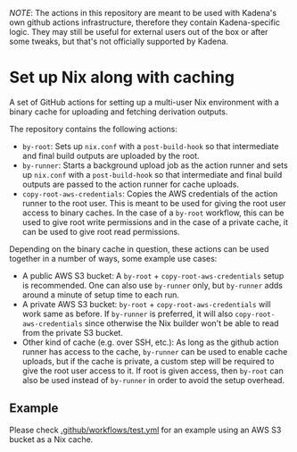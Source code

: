 *NOTE*: The actions in this repository are meant to be used with Kadena's own github actions infrastructure, therefore they contain Kadena-specific logic. They may still be useful for external users out of the box or after some tweaks, but that's not officially supported by Kadena.

# Set up Nix along with caching

A set of GitHub actions for setting up a multi-user Nix environment with a binary cache for uploading and fetching derivation outputs.

The repository contains the following actions:
* `by-root`: Sets up `nix.conf` with a `post-build-hook` so that intermediate and final build outputs are uploaded by the root.
* `by-runner`: Starts a background upload job as the action runner and sets up `nix.conf` with a `post-build-hook` so that intermediate and final build outputs are passed to the action runner for cache uploads.
* `copy-root-aws-credentials`: Copies the AWS credentials of the action runner to the root user. This is meant to be used for giving the root user access to binary caches. In the case of a `by-root` workflow, this can be used to give root write permissions and in the case of a private cache, it can be used to give root read permissions.

Depending on the binary cache in question, these actions can be used together in a number of ways, some example use cases:
* A public AWS S3 bucket: A `by-root` + `copy-root-aws-credentials` setup is recommended. One can also use `by-runner` only, but `by-runner` adds around a minute of setup time to each run.
* A private AWS S3 bucket: `by-root` + `copy-root-aws-credentials` will work same as before. If `by-runner` is preferred, it will also `copy-root-aws-credentials` since otherwise the Nix builder won't be able to read from the private S3 bucket.
* Other kind of cache (e.g. over SSH, etc.): As long as the github action runner has access to the cache, `by-runner` can be used to enable cache uploads, but if the cache is private, a custom step will be required to give the root user access to it. If root is given access, then `by-root` can also be used instead of `by-runner` in order to avoid the setup overhead.

## Example

Please check [.github/workflows/test.yml](.github/workflows/test.yml) for an example using an AWS S3 bucket as a Nix cache.
